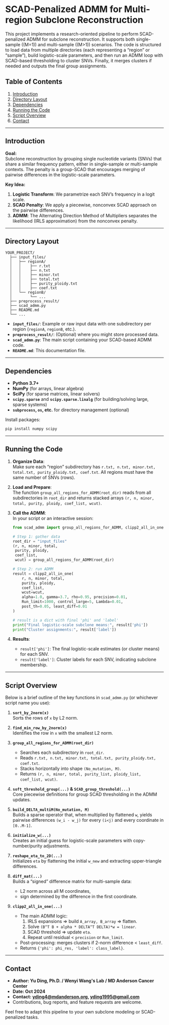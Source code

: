 
# SCAD-Penalized ADMM for Multi-region Subclone Reconstruction

This project implements a research-oriented pipeline to perform SCAD-penalized ADMM for subclone reconstruction. It supports both single-sample \((M=1)\) and multi-sample \((M>1)\) scenarios. The code is structured to load data from multiple directories (each representing a “region” or “sample”), build logistic-scale parameters, and then run an ADMM loop with SCAD-based thresholding to cluster SNVs. Finally, it merges clusters if needed and outputs the final group assignments.

## Table of Contents
1. [Introduction](#introduction)  
2. [Directory Layout](#directory-layout)  
3. [Dependencies](#dependencies)  
4. [Running the Code](#running-the-code)  
5. [Script Overview](#script-overview)  
6. [Contact](#contact)

---

## Introduction

**Goal:**  
Subclone reconstruction by grouping single nucleotide variants (SNVs) that share a similar frequency pattern, either in single-sample or multi-sample contexts. The penalty is a group-SCAD that encourages merging of pairwise differences in the logistic-scale parameters.

**Key Idea:**  
1. **Logistic Transform**: We parametrize each SNV’s frequency in a logit scale.  
2. **SCAD Penalty**: We apply a piecewise, nonconvex SCAD approach on the pairwise differences.  
3. **ADMM**: The Alternating Direction Method of Multipliers separates the likelihood (IRLS approximation) from the nonconvex penalty.  

---

## Directory Layout

```
YOUR_PROJECT/
  ├── input_files/
  │   ├── regionA/
  │   │    ├── r.txt
  │   │    ├── n.txt
  │   │    ├── minor.txt
  │   │    ├── total.txt
  │   │    ├── purity_ploidy.txt
  │   │    ├── coef.txt
  │   └── regionB/ 
  │        └── ...
  ├── preprocess_result/
  ├── scad_admm.py
  ├── README.md
  └── ...
```

- **`input_files/`**: Example or raw input data with one subdirectory per region (`regionA`, `regionB`, etc.).  
- **`preprocess_result/`**: (Optional) where you might store processed data.  
- **`scad_admm.py`**: The main script containing your SCAD-based ADMM code.  
- **`README.md`**: This documentation file.

---

## Dependencies

- **Python 3.7+**
- **NumPy** (for arrays, linear algebra)
- **SciPy** (for sparse matrices, linear solvers)
- **`scipy.sparse`** and **`scipy.sparse.linalg`** (for building/solving large, sparse systems)
- **`subprocess`, `os`, etc.** for directory management (optional)

Install packages:

```bash
pip install numpy scipy
```

---

## Running the Code

1. **Organize Data**:  
   Make sure each “region” subdirectory has `r.txt, n.txt, minor.txt, total.txt, purity_ploidy.txt, coef.txt`. All regions must have the same number of SNVs (rows).

2. **Load and Prepare**:  
   The function `group_all_regions_for_ADMM(root_dir)` reads from all subdirectories in `root_dir` and returns stacked arrays `(r, n, minor, total, purity, ploidy, coef_list, wcut)`.

3. **Call the ADMM**:  
   In your script or an interactive session:

   ```python
   from scad_admm import group_all_regions_for_ADMM, clipp2_all_in_one

   # Step 1: gather data
   root_dir = "input_files"
   (r, n, minor, total,
    purity, ploidy,
    coef_list,
    wcut) = group_all_regions_for_ADMM(root_dir)

   # Step 2: run ADMM
   result = clipp2_all_in_one(
       r, n, minor, total,
       purity, ploidy,
       coef_list,
       wcut=wcut,
       alpha=1.0, gamma=3.7, rho=0.95, precision=0.01,
       Run_limit=1000, control_large=5, Lambda=0.01,
       post_th=0.05, least_diff=0.01
   )

   # result is a dict with final 'phi' and 'label'
   print("Final logistic-scale subclone means:", result['phi'])
   print("Cluster assignments:", result['label'])
   ```

4. **Results**:  
   - `result['phi']`: The final logistic-scale estimates (or cluster means) for each SNV.  
   - `result['label']`: Cluster labels for each SNV, indicating subclone membership.

---

## Script Overview

Below is a brief outline of the key functions in `scad_admm.py` (or whichever script name you use):

1. **`sort_by_2norm(x)`**  
   Sorts the rows of `x` by L2 norm.

2. **`find_min_row_by_2norm(x)`**  
   Identifies the row in `x` with the smallest L2 norm.

3. **`group_all_regions_for_ADMM(root_dir)`**  
   - Searches each subdirectory in `root_dir`.  
   - Reads `r.txt, n.txt, minor.txt, total.txt, purity_ploidy.txt, coef.txt`.  
   - Stacks horizontally into shape `(No_mutation, M)`.  
   - Returns `(r, n, minor, total, purity_list, ploidy_list, coef_list, wcut)`.

4. **`soft_threshold_group(...)` & `SCAD_group_threshold(...)`**  
   Core piecewise definitions for group SCAD thresholding in the ADMM updates.

5. **`build_DELTA_multiM(No_mutation, M)`**  
   Builds a sparse operator that, when multiplied by flattened `w`, yields pairwise differences `(w_i - w_j)` for every `(i<j)` and every coordinate in `[0..M-1]`.

6. **`initialize_w(...)`**  
   Creates an initial guess for logistic-scale parameters with copy-number/purity adjustments.

7. **`reshape_eta_to_2D(...)`**  
   Initializes `eta` by flattening the initial `w_new` and extracting upper-triangle differences.

8. **`diff_mat(...)`**  
   Builds a “signed” difference matrix for multi-sample data:  
   - L2 norm across all M coordinates,  
   - sign determined by the difference in the first coordinate.

9. **`clipp2_all_in_one(...)`**  
   - The main ADMM logic:
     1. IRLS expansions => build `A_array, B_array` => flatten.  
     2. Solve `(B^T B + alpha * DELTA^T DELTA)*w = linear`.  
     3. SCAD threshold => update `eta`.  
     4. Repeat until residual < `precision` or `Run_limit`.  
   - Post-processing: merges clusters if 2-norm difference < `least_diff`.  
   - Returns `{'phi': phi_res, 'label': class_label}`.

---

## Contact

- **Author: Yu Ding, Ph.D. / Wenyi Wang's Lab / MD Anderson Cancer Center**  
- **Date: Oct 2024**
- **Contact: yding4@mdanderson.org, yding1995@gmail.com**  
- Contributions, bug reports, and feature requests are welcome.  

Feel free to adapt this pipeline to your own subclone modeling or SCAD-penalized tasks.  